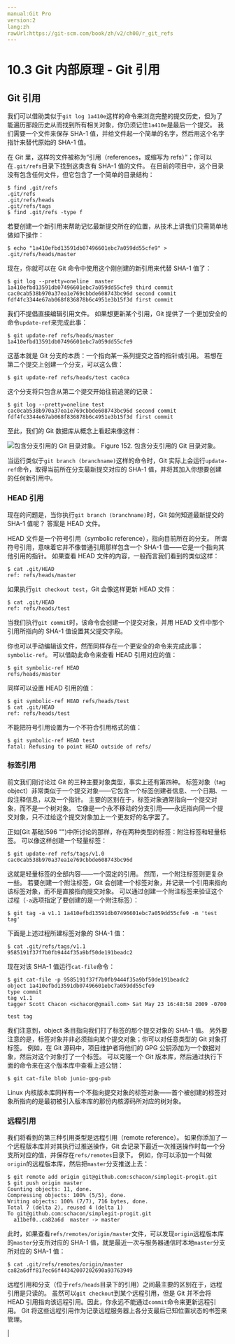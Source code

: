 ```yaml
---
manual:Git Pro
version:2
lang:zh
rawUrl:https://git-scm.com/book/zh/v2/ch00/r_git_refs
---
```



# 10.3 Git 内部原理 - Git 引用

## Git 引用<a name="r_git_refs"></a>


我们可以借助类似于`git log 1a410e`这样的命令来浏览完整的提交历史，但为了能遍历那段历史从而找到所有相关对象，你仍须记住`1a410e`是最后一个提交。 我们需要一个文件来保存 SHA-1 值，并给文件起一个简单的名字，然后用这个名字指针来替代原始的 SHA-1 值。




在 Git 里，这样的文件被称为“引用（references，或缩写为 refs）”；你可以在`.git/refs`目录下找到这类含有 SHA-1 值的文件。 在目前的项目中，这个目录没有包含任何文件，但它包含了一个简单的目录结构：



```
$ find .git/refs
.git/refs
.git/refs/heads
.git/refs/tags
$ find .git/refs -type f
```




若要创建一个新引用来帮助记忆最新提交所在的位置，从技术上讲我们只需简单地做如下操作：



```
$ echo "1a410efbd13591db07496601ebc7a059dd55cfe9" > .git/refs/heads/master
```




现在，你就可以在 Git 命令中使用这个刚创建的新引用来代替 SHA-1 值了：



```
$ git log --pretty=oneline  master
1a410efbd13591db07496601ebc7a059dd55cfe9 third commit
cac0cab538b970a37ea1e769cbbde608743bc96d second commit
fdf4fc3344e67ab068f836878b6c4951e3b15f3d first commit
```




我们不提倡直接编辑引用文件。 如果想更新某个引用，Git 提供了一个更加安全的命令`update-ref`来完成此事：



```
$ git update-ref refs/heads/master 1a410efbd13591db07496601ebc7a059dd55cfe9
```




这基本就是 Git 分支的本质：一个指向某一系列提交之首的指针或引用。 若想在第二个提交上创建一个分支，可以这么做：



```
$ git update-ref refs/heads/test cac0ca
```




这个分支将只包含从第二个提交开始往前追溯的记录：



```
$ git log --pretty=oneline test
cac0cab538b970a37ea1e769cbbde608743bc96d second commit
fdf4fc3344e67ab068f836878b6c4951e3b15f3d first commit
```




至此，我们的 Git 数据库从概念上看起来像这样：


![包含分支引用的 Git 目录对象。](%892.png "")
Figure 152. 包含分支引用的 Git 目录对象。



当运行类似于`git branch (branchname)`这样的命令时，Git 实际上会运行`update-ref`命令，取得当前所在分支最新提交对应的 SHA-1 值，并将其加入你想要创建的任何新引用中。



### HEAD 引用<a name="r_the_head"></a>


现在的问题是，当你执行`git branch (branchname)`时，Git 如何知道最新提交的 SHA-1 值呢？ 答案是 HEAD 文件。




HEAD 文件是一个符号引用（symbolic reference），指向目前所在的分支。 所谓符号引用，意味着它并不像普通引用那样包含一个 SHA-1 值——它是一个指向其他引用的指针。 如果查看 HEAD 文件的内容，一般而言我们看到的类似这样：



```
$ cat .git/HEAD
ref: refs/heads/master
```




如果执行`git checkout test`，Git 会像这样更新 HEAD 文件：



```
$ cat .git/HEAD
ref: refs/heads/test
```




当我们执行`git commit`时，该命令会创建一个提交对象，并用 HEAD 文件中那个引用所指向的 SHA-1 值设置其父提交字段。




你也可以手动编辑该文件，然而同样存在一个更安全的命令来完成此事：`symbolic-ref`。 可以借助此命令来查看 HEAD 引用对应的值：



```
$ git symbolic-ref HEAD
refs/heads/master
```




同样可以设置 HEAD 引用的值：



```
$ git symbolic-ref HEAD refs/heads/test
$ cat .git/HEAD
ref: refs/heads/test
```




不能把符号引用设置为一个不符合引用格式的值：



```
$ git symbolic-ref HEAD test
fatal: Refusing to point HEAD outside of refs/
```




### 标签引用<a name="_标签引用"></a>


前文我们刚讨论过 Git 的三种主要对象类型，事实上还有第四种。 标签对象（tag object）非常类似于一个提交对象——它包含一个标签创建者信息、一个日期、一段注释信息，以及一个指针。 主要的区别在于，标签对象通常指向一个提交对象，而不是一个树对象。 它像是一个永不移动的分支引用——永远指向同一个提交对象，只不过给这个提交对象加上一个更友好的名字罢了。




正如[Git 基础]596 "")中所讨论的那样，存在两种类型的标签：附注标签和轻量标签。 可以像这样创建一个轻量标签：



```
$ git update-ref refs/tags/v1.0 cac0cab538b970a37ea1e769cbbde608743bc96d
```




这就是轻量标签的全部内容——一个固定的引用。 然而，一个附注标签则更复杂一些。 若要创建一个附注标签，Git 会创建一个标签对象，并记录一个引用来指向该标签对象，而不是直接指向提交对象。 可以通过创建一个附注标签来验证这个过程（`-a`选项指定了要创建的是一个附注标签）：



```
$ git tag -a v1.1 1a410efbd13591db07496601ebc7a059dd55cfe9 -m 'test tag'
```




下面是上述过程所建标签对象的 SHA-1 值：



```
$ cat .git/refs/tags/v1.1
9585191f37f7b0fb9444f35a9bf50de191beadc2
```




现在对该 SHA-1 值运行`cat-file`命令：



```
$ git cat-file -p 9585191f37f7b0fb9444f35a9bf50de191beadc2
object 1a410efbd13591db07496601ebc7a059dd55cfe9
type commit
tag v1.1
tagger Scott Chacon <schacon@gmail.com> Sat May 23 16:48:58 2009 -0700

test tag
```




我们注意到，object 条目指向我们打了标签的那个提交对象的 SHA-1 值。 另外要注意的是，标签对象并非必须指向某个提交对象；你可以对任意类型的 Git 对象打标签。 例如，在 Git 源码中，项目维护者将他们的 GPG 公钥添加为一个数据对象，然后对这个对象打了一个标签。 可以克隆一个 Git 版本库，然后通过执行下面的命令来在这个版本库中查看上述公钥：



```
$ git cat-file blob junio-gpg-pub
```




Linux 内核版本库同样有一个不指向提交对象的标签对象——首个被创建的标签对象所指向的是最初被引入版本库的那份内核源码所对应的树对象。




### 远程引用<a name="_远程引用"></a>


我们将看到的第三种引用类型是远程引用（remote reference）。 如果你添加了一个远程版本库并对其执行过推送操作，Git 会记录下最近一次推送操作时每一个分支所对应的值，并保存在`refs/remotes`目录下。 例如，你可以添加一个叫做`origin`的远程版本库，然后把`master`分支推送上去：



```
$ git remote add origin git@github.com:schacon/simplegit-progit.git
$ git push origin master
Counting objects: 11, done.
Compressing objects: 100% (5/5), done.
Writing objects: 100% (7/7), 716 bytes, done.
Total 7 (delta 2), reused 4 (delta 1)
To git@github.com:schacon/simplegit-progit.git
  a11bef0..ca82a6d  master -> master
```




此时，如果查看`refs/remotes/origin/master`文件，可以发现`origin`远程版本库的`master`分支所对应的 SHA-1 值，就是最近一次与服务器通信时本地`master`分支所对应的 SHA-1 值：



```
$ cat .git/refs/remotes/origin/master
ca82a6dff817ec66f44342007202690a93763949
```




远程引用和分支（位于`refs/heads`目录下的引用）之间最主要的区别在于，远程引用是只读的。 虽然可以`git checkout`到某个远程引用，但是 Git 并不会将 HEAD 引用指向该远程引用。因此，你永远不能通过`commit`命令来更新远程引用。 Git 将这些远程引用作为记录远程服务器上各分支最后已知位置状态的书签来管理。



|


